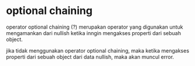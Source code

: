 # optional chaining

operator optional chaining (?) merupakan operator yang digunakan untuk mengamankan dari nullish ketika inngin mengakses properti dari sebuah object.

jika tidak menggunakan operator optional chaining, maka ketika mengakses properti dari sebuah object dari data nullish, maka akan muncul error.